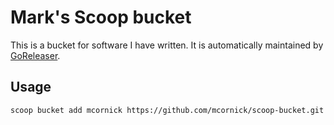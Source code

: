 # Mark's Scoop bucket

This is a bucket for software I have written. It is automatically maintained by [GoReleaser](https://goreleaser.com/).

## Usage

```
scoop bucket add mcornick https://github.com/mcornick/scoop-bucket.git
```
